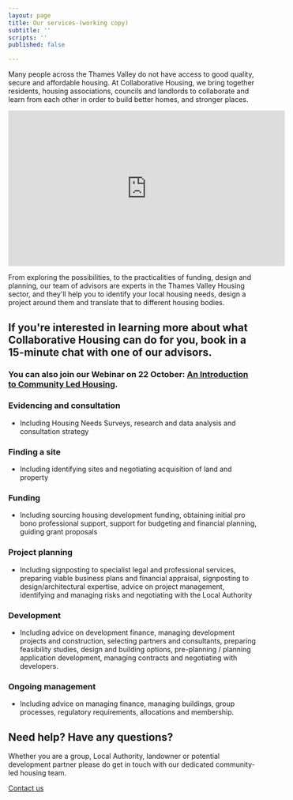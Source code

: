 ```yaml
---
layout: page
title: Our services-(working copy)
subtitle: ''
scripts: ''
published: false

---
```

Many people across the Thames Valley do not have access to good quality, secure and affordable housing. At Collaborative Housing, we bring together residents, housing associations, councils and landlords to collaborate and learn from each other in order to build better homes, and stronger places.

<iframe width="560" height="315" src="https://www.youtube.com/embed/cSXPj93ZJyI" frameborder="0" allow="accelerometer; autoplay; clipboard-write; encrypted-media; gyroscope; picture-in-picture" allowfullscreen></iframe>

From exploring the possibilities, to the practicalities of funding, design and planning, our team of advisors are experts in the Thames Valley Housing sector, and they'll help you to identify your local housing needs, design a project around them and translate that to different housing bodies.

## If you're interested in learning more about what Collaborative Housing can do for you, book in a 15-minute chat with one of our advisors.

### You can also join our Webinar on 22 October: [An Introduction to Community Led Housing]().

### Evidencing and consultation

* Including Housing Needs Surveys, research and data analysis and consultation strategy

### Finding a site

* Including identifying sites and negotiating acquisition of land and property

### Funding

* Including sourcing housing development funding, obtaining initial pro bono professional support, support for budgeting and financial planning, guiding grant proposals

### Project planning

* Including signposting to specialist legal and professional services, preparing viable business plans and financial appraisal, signposting to design/architectural expertise, advice on project management, identifying and managing risks and negotiating with the Local Authority

### Development

* Including advice on development finance, managing development projects and construction, selecting partners and consultants, preparing feasibility studies, design and building options, pre-planning / planning application development, managing contracts and negotiating with developers.

### Ongoing management

* Including advice on managing finance, managing buildings, group processes, regulatory requirements, allocations and membership.

<div class="pullout-box centre"> <h2>Need help? Have any questions?</h2> <p>Whether you are a group, Local Authority, landowner or potential development partner please do get in touch with our dedicated community-led housing team.</p> <a class="button" href="/contact.html">Contact us</a> </div>